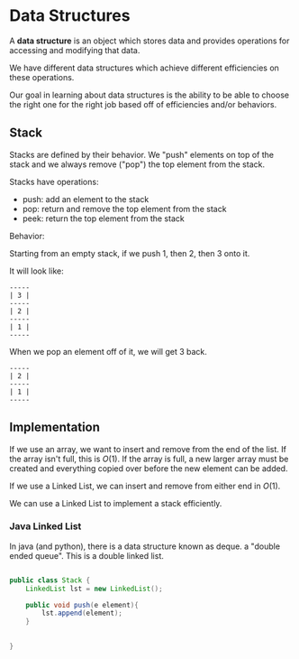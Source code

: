 # Data Structures

A **data structure** is an object which stores data and provides operations for accessing and modifying that data.

We have different data structures which achieve different efficiencies on these operations.

Our goal in learning about data structures is the ability to be able to choose the right one for the right job based off of efficiencies and/or behaviors.

## Stack

Stacks are defined by their behavior. We "push" elements on top of the stack and we always remove ("pop") the top element from the stack.

Stacks have operations:

- push: add an element to the stack
- pop: return and remove the top element from the stack
- peek: return the top element from the stack

Behavior:

Starting from an empty stack, if we push 1, then 2, then 3 onto it.

It will look like:

```
-----
| 3 |
-----
| 2 |
-----
| 1 |
-----
```

When we pop an element off of it, we will get 3 back.

```
-----
| 2 |
-----
| 1 |
-----
```

## Implementation

If we use an array, we want to insert and remove from the end of the list. If the array isn't full, this is $O(1)$. If the array is full, a new larger array must be created and everything copied over before the new element can be added.

If we use a Linked List, we can insert and remove from either end in $O(1)$. 

We can use a Linked List to implement a stack efficiently.

### Java Linked List

In java (and python), there is a data structure known as deque. a "double ended queue". This is a double linked list.

``` java

public class Stack {
    LinkedList lst = new LinkedList();

    public void push(e element){
        lst.append(element);
    }

    
}
```